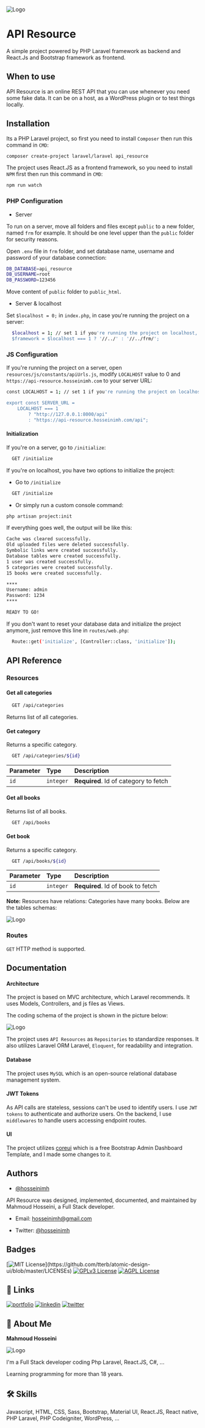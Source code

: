 
![Logo](https://api-resource.hosseinimh.com/github/img/logo.svg)


# API Resource

A simple project powered by PHP Laravel framework as backend and React.Js and Bootstrap framework as frontend.

## When to use
API Resource is an online REST API that you can use whenever you need some fake data.
It can be on a host, as a WordPress plugin or to test things locally.


## Installation
Its a PHP Laravel project, so first you need to install `Composer` then run this command in `CMD`:
```bash
composer create-project laravel/laravel api_resource
```

The project uses React.JS as a frontend framework, so you need to install `NPM` first then run this command in `CMD`:
```bash
npm run watch
```


### PHP Configuration

- Server

To run on a server, move all folders and files except `public` to a new folder, named `frm` for example.
It should be one level upper than the `public` folder for security reasons.

Open `.env` file in `frm` folder, and set database name, username and password of your database connection:
```bash
DB_DATABASE=api_resource
DB_USERNAME=root
DB_PASSWORD=123456
```

Move content of `public` folder to `public_html`.

- Server & localhost

Set `$localhost = 0;`  in `index.php`, in case you're running the project on a server:

```bash
  $localhost = 1; // set 1 if you're running the project on localhost, otherwise 0
  $framework = $localhost === 1 ? '//../' : '//../frm/';
```

### JS Configuration
If you're running the project on a server, open `resources/js/constants/apiUrls.js`,
modify `LOCALHOST` value to 0 and `https://api-resource.hosseinimh.com` to your server URL:
```bash
const LOCALHOST = 1; // set 1 if you're running the project on localhost, otherwise 0

export const SERVER_URL =
    LOCALHOST === 1
        ? "http://127.0.0.1:8000/api"
        : "https://api-resource.hosseinimh.com/api";
```

#### Initialization
If you're on a server, go to `/initialize`:
```bash
  GET /initialize
```
If you're on localhost, you have two options to initialize the project:

- Go to `/initialize`
```bash
  GET /initialize
```
 - Or simply run a custom console command:
  ```bash
  php artisan project:init
```
If everything goes well, the output will be like this:
```bash
Cache was cleared successfully.
Old uploaded files were deleted successfully.
Symbolic links were created successfully.
Database tables were created successfully.
1 user was created successfully.
5 categories were created successfully.
15 books were created successfully.

****
Username: admin
Password: 1234
****

READY TO GO!
```

If you don't want to reset your database data and initialize the project anymore, just remove this line in `routes/web.php`:
```bash
  Route::get('initialize', [Controller::class, 'initialize']);
```
## API Reference

### Resources
#### Get all categories

```bash
  GET /api/categories
```
Returns list of all categories.

#### Get category
Returns a specific category.

```bash
  GET /api/categories/${id}
```

| Parameter | Type     | Description                       |
| :-------- | :------- | :-------------------------------- |
| `id`      | `integer` | **Required**. Id of category to fetch |

#### Get all books
Returns list of all books.
```bash
  GET /api/books
```

#### Get book
Returns a specific category.

```bash
  GET /api/books/${id}
```

| Parameter | Type     | Description                       |
| :-------- | :------- | :-------------------------------- |
| `id`      | `integer` | **Required**. Id of book to fetch |

**Note:**
Resources have relations: Categories have many books. Below are the tables schemas:

![Logo](https://api-resource.hosseinimh.com/github/img/schema.jpg)

### Routes
`GET` HTTP method is supported.
## Documentation
#### Architecture
The project is based on MVC architecture, which Laravel recommends.
It uses Models, Controllers, and js files as Views.

The coding schema of the project is shown in the picture below:

![Logo](https://api-resource.hosseinimh.com/github/img/architecture1.jpg)

The project uses `API Resources` as `Repositories` to standardize responses.
It also utilizes Laravel ORM Laravel, `Eloquent`, for readability and integration.

#### Database
The project uses `MySQL` which is an open-source relational database management system.

#### JWT Tokens
As API calls are stateless, sessions can't be used to identify users.
I use `JWT tokens` to authenticate and authorize users.
On the backend, I use `middlewares` to handle users accessing endpoint routes.

#### UI
The project utilizes [coreui](https://coreui.io/) which is a free Bootstrap Admin Dashboard Template, and I made some changes to it.


## Authors

- [@hosseinimh](https://www.github.com/hosseinimh)

API Resource was designed, implemented, documented, and maintained by Mahmoud Hosseini, a Full Stack developer.

- Email: hosseinimh@gmail.com

- Twitter: [@hosseinimh](https://twitter.com/hosseinimh)
## Badges

[![MIT License](https://img.shields.io/apm/l/atomic-design-ui.svg?)](https://github.com/tterb/atomic-design-ui/blob/master/LICENSEs)
[![GPLv3 License](https://img.shields.io/badge/License-GPL%20v3-yellow.svg)](https://opensource.org/licenses/)
[![AGPL License](https://img.shields.io/badge/license-AGPL-blue.svg)](http://www.gnu.org/licenses/agpl-3.0)


## 🔗 Links
[![portfolio](https://img.shields.io/badge/my_portfolio-000?style=for-the-badge&logo=ko-fi&logoColor=white)](https://hosseinimh.com/)
[![linkedin](https://img.shields.io/badge/linkedin-0A66C2?style=for-the-badge&logo=linkedin&logoColor=white)](https://www.linkedin.com/in/mahmoud-hosseini-553324217)
[![twitter](https://img.shields.io/badge/twitter-1DA1F2?style=for-the-badge&logo=twitter&logoColor=white)](https://twitter.com/hosseinimh)


## 🚀 About Me
**Mahmoud Hosseini**

![Logo](https://api-resource.hosseinimh.com/github/img/hosseinimh.jpg)



I'm a Full Stack developer coding Php Laravel, React.JS, C#, ...

Learning programming for more than 18 years.


## 🛠 Skills
Javascript, HTML, CSS, Sass, Bootstrap, Material UI, React.JS, React native, PHP Laravel, PHP Codeigniter, WordPress, ...

